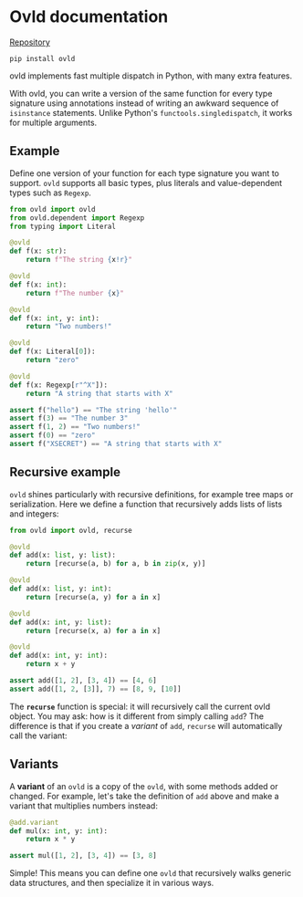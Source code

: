 # Ovld documentation

[Repository](https://github.com/breuleux/ovld)

```
pip install ovld
```

ovld implements fast multiple dispatch in Python, with many extra features.

With ovld, you can write a version of the same function for every type signature using annotations instead of writing an awkward sequence of `isinstance` statements. Unlike Python's `functools.singledispatch`, it works for multiple arguments.

## Example

Define one version of your function for each type signature you want to support. `ovld` supports all basic types, plus literals and value-dependent types such as `Regexp`.

```python
from ovld import ovld
from ovld.dependent import Regexp
from typing import Literal

@ovld
def f(x: str):
    return f"The string {x!r}"

@ovld
def f(x: int):
    return f"The number {x}"

@ovld
def f(x: int, y: int):
    return "Two numbers!"

@ovld
def f(x: Literal[0]):
    return "zero"

@ovld
def f(x: Regexp[r"^X"]):
    return "A string that starts with X"

assert f("hello") == "The string 'hello'"
assert f(3) == "The number 3"
assert f(1, 2) == "Two numbers!"
assert f(0) == "zero"
assert f("XSECRET") == "A string that starts with X"
```


## Recursive example

`ovld` shines particularly with recursive definitions, for example tree maps or serialization. Here we define a function that recursively adds lists of lists and integers:

```python
from ovld import ovld, recurse

@ovld
def add(x: list, y: list):
    return [recurse(a, b) for a, b in zip(x, y)]

@ovld
def add(x: list, y: int):
    return [recurse(a, y) for a in x]

@ovld
def add(x: int, y: list):
    return [recurse(x, a) for a in x]

@ovld
def add(x: int, y: int):
    return x + y

assert add([1, 2], [3, 4]) == [4, 6]
assert add([1, 2, [3]], 7) == [8, 9, [10]]
```

The **`recurse`** function is special: it will recursively call the current ovld object. You may ask: how is it different from simply calling `add`? The difference is that if you create a *variant* of `add`, `recurse` will automatically call the variant:


## Variants

A **variant** of an `ovld` is a copy of the `ovld`, with some methods added or changed. For example, let's take the definition of `add` above and make a variant that multiplies numbers instead:

```python
@add.variant
def mul(x: int, y: int):
    return x * y

assert mul([1, 2], [3, 4]) == [3, 8]
```

Simple! This means you can define one `ovld` that recursively walks generic data structures, and then specialize it in various ways.
